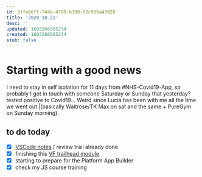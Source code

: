 ```yaml
---
id: 3ffe66ff-744b-4709-b308-f2c93ba43928
title: '2020-10-21'
desc: ''
updated: 1603266565234
created: 1603266565234
stub: false
---
```


# Starting with a good news

I need to stay in self isolation for 11 days from #NHS-Covid19-App, so probably I got in touch with someone Saturday or Sunday that yesterday? tested positive to Covid19... Weird since Lucia has been with me all the time we went out |(basically Waitrose/TK Max on sat and the same + PureGym on Sunday morning).

## to do today
- [x] [VSCode notes](https://trailhead.salesforce.com/en/content/learn/projects/quickstart-vscode-salesforce) / review trail already done
- [x] finishing this [VF trailhead module](https://trailhead.salesforce.com/en/content/learn/modules/lex_dev_visualforce)
- [x] starting to prepare for the Platform App Builder
- [x] check my JS course training

